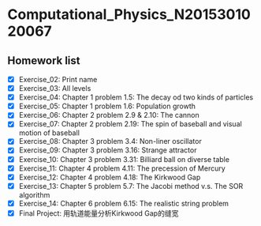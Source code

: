 # Computational_Physics_N2015301020067
## Homework list
- [x] Exercise_02: Print name
- [x] Exercise_03: All levels
- [x] Exercise_04: Chapter 1 problem 1.5: The decay od two kinds of particles
- [x] Exercise_05: Chapter 1 problem 1.6: Population growth
- [x] Exercise_06: Chapter 2 problem 2.9 & 2.10: The cannon
- [x] Exercise_07: Chapter 2 problem 2.19: The spin of baseball and visual motion of baseball
- [x] Exercise_08: Chapter 3 problem 3.4: Non-liner oscillator
- [x] Exercise_09: Chapter 3 problem 3.16: Strange attractor
- [x] Exercise_10: Chapter 3 problem 3.31: Billiard ball on diverse table
- [x] Exercise_11: Chapter 4 problem 4.11: The precession of Mercury
- [x] Exercise_12: Chapter 4 problem 4.18: The Kirkwood Gap
- [x] Exercise_13: Chapter 5 problem 5.7: The Jacobi method v.s. The SOR algorithm
- [x] Exercise_14: Chapter 6 problem 6.15: The realistic string problem
- [x] Final Project: 用轨道能量分析Kirkwood Gap的缝宽
